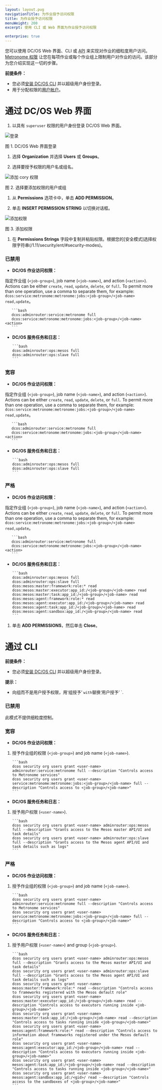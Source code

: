 ```yaml
---
layout: layout.pug
navigationTitle: 为作业授予访问权限
title: 为作业授予访问权限
menuWeight: 200
excerpt: 使用 CLI 或 Web 界面为作业授予访问权限

enterprise: true
---
```


您可以使用 DC/OS Web 界面、CLI 或 [API](/cn/1.11/security/ent/iam-api/) 来实现对作业的细粒度用户访问。[Metronome 权限](/cn/1.11/security/ent/perms-reference/#marathon-metronome) 让您在每项作业或每个作业组上限制用户对作业的访问。该部分为您介绍实现这一切的步骤。

**前提条件：**

- 您必须[安装 DC/OS CLI](/cn/1.11/cli/install/) 并以超级用户身份登录。
- 用于分配权限的[用户帐户](/cn/1.11/security/ent/users-groups/)。

# <a name="job-group-access-via-ui"></a>通过 DC/OS Web 界面

1. 以具有 `superuser` 权限的用户身份登录 DC/OS Web 界面。

 ![登录](/cn/1.11/img/gui-installer-login-ee.gif)

 图 1. DC/OS Web 界面登录

1. 选择 **Organization** 并选择 **Users** 或 **Groups**。

1. 选择要授予权限的用户名或组名。

 ![添加 cory 权限](/cn/1.11/img/services-tab-user.png)

 图 2. 选择要添加权限的用户或组

1. 从 **Permissions** 选项卡中，单击 **ADD PERMISSION**。

1. 单击 **INSERT PERMISSION STRING** 以切换对话框。

 ![添加权限](/cn/1.11/img/services-tab-user3.png)

 图 3. 添加权限

1. 在 **Permissions Strings** 字段中复制并粘贴权限。根据您的[安全模式]选择权限字符串(/1.11/security/ent/#security-modes)。

 ### 已禁用

 - **DC/OS 作业访问权限：**

 指定作业组 (`<job-group>`), job name (`<job-name>`), and action (`<action>`). Actions can be either `create`, `read`, `update`, `delete`, or `full`. To permit more than one operation, use a comma to separate them, for example: `dcos:service:metronome:metronome:jobs:<job-group>/<job-name> read,update`。

       ```bash
       dcos:adminrouter:service:metronome full
       dcos:service:metronome:metronome:jobs:<job-group>/<job-name> <action>
       ```

 - **DC/OS 服务任务和日志：**

       ```bash
       dcos:adminrouter:ops:mesos full
       dcos:adminrouter:ops:slave full
       ```

 ### 宽容

 - **DC/OS 作业访问权限：**

 指定作业组 (`<job-group>`), job name (`<job-name>`), and action (`<action>`). Actions can be either `create`, `read`, `update`, `delete`, or `full`. To permit more than one operation, use a comma to separate them, for example: `dcos:service:metronome:metronome:jobs:<job-group>/<job-name> read,update`。

       ```bash
       dcos:adminrouter:service:metronome full
       dcos:service:metronome:metronome:jobs:<job-group>/<job-name> <action>
       ```

 - **DC/OS 服务任务和日志：**

       ```bash
       dcos:adminrouter:ops:mesos full
       dcos:adminrouter:ops:slave full
       ```

 ### 严格

 - **DC/OS 作业访问权限：**

 指定作业组 (`<job-group>`), job name (`<job-name>`), and action (`<action>`). Actions can be either `create`, `read`, `update`, `delete`, or `full`. To permit more than one operation, use a comma to separate them, for example: `dcos:service:metronome:metronome:jobs:<job-group>/<job-name> read,update`。

       ```bash
       dcos:adminrouter:service:metronome full
       dcos:service:metronome:metronome:jobs:<job-group>/<job-name> <action>
       ```

 - **DC/OS 服务任务和日志：**

       ```bash
       dcos:adminrouter:ops:mesos full
       dcos:adminrouter:ops:slave full
       dcos:mesos:master:framework:role:* read
       dcos:mesos:master:executor:app_id:/<job-group>/<job-name> read
       dcos:mesos:master:task:app_id:/<job-group>/<job-name> read
       dcos:mesos:agent:framework:role:* read
       dcos:mesos:agent:executor:app_id:/<job-group>/<job-name> read
       dcos:mesos:agent:task:app_id:/<job-group>/<job-name> read
       dcos:mesos:agent:sandbox:app_id:/<job-group>/<job-name> read
       ```       

1. 单击 **ADD PERMISSIONS**，然后单击 **Close**。


# <a name="job-group-access-via-cli"></a>通过 CLI

**前提条件：**

- 您必须[安装 DC/OS CLI](/cn/1.11/cli/install/) 并以超级用户身份登录。

**提示：**

- 向组而不是用户授予权限，用‘组授予’ <user-name>` with `替换‘用户授予’ <gid>`.

### 已禁用
此模式不提供细粒度控制。

### 宽容

- **DC/OS 作业访问权限：**

 1. 授予作业组的权限 (`<job-group>`) and job name (`<job-name>`).

        ```bash
        dcos security org users grant <user-name> adminrouter:service:metronome full --description "Controls access to Metronome services"
        dcos security org users grant <user-name> service:metronome:metronome:jobs:<job-group>/<job-name> full --description "Controls access to <job-group>/<job-name>"
        ```

- **DC/OS 服务任务和日志：**

 1. 授予用户权限 (`<user-name>`).

        ```bash
        dcos security org users grant <user-name> adminrouter:ops:mesos full --description "Grants access to the Mesos master API/UI and task details"
        dcos security org users grant <user-name> adminrouter:ops:slave full --description "Grants access to the Mesos agent API/UI and task details such as logs"
        ```   

### 严格

- **DC/OS 作业访问权限：**

 1. 授予作业组的权限 (`<job-group>`) and job name (`<job-name>`).

        ```bash
        dcos security org users grant <user-name> adminrouter:service:metronome full --description "Controls access to Metronome services"
        dcos security org users grant <user-name> service:metronome:metronome:jobs:<job-group>/<job-name> full --description "Controls access to <job-group>/<job-name>"
        ```

- **DC/OS 服务任务和日志：**

 1. 授予用户权限 (`<user-name>`) and group (`<job-group>`).

        ```bash
        dcos security org users grant <user-name> adminrouter:ops:mesos full --description "Grants access to the Mesos master API/UI and task details"
        dcos security org users grant <user-name> adminrouter:ops:slave full --description "Grants access to the Mesos agent API/UI and task details such as logs"
        dcos security org users grant <user-name> mesos:master:framework:role:* read --description "Controls access to frameworks registered with the Mesos default role"
        dcos security org users grant <user-name> mesos:master:executor:app_id:/<job-group>/<job-name> read --description "Controls access to executors running inside <job-group>/<job-name>"
        dcos security org users grant <user-name> mesos:master:task:app_id:/<job-group>/<job-name> read --description "Controls access to tasks running inside <job-group>/<job-name>"
        dcos security org users grant <user-name> mesos:agent:framework:role:* read --description "Controls access to information about frameworks registered under the Mesos default role"
        dcos security org users grant <user-name> mesos:agent:executor:app_id:/<job-group>/<job-name> read --description "Controls access to executors running inside <job-group>/<job-name>"
        dcos security org users grant <user-name> mesos:agent:task:app_id:/<job-group>/<job-name> read --description "Controls access to tasks running inside <job-group>/<job-name>"
        dcos security org users grant <user-name> mesos:agent:sandbox:app_id:/<gid>/ read --description "Controls access to the sandboxes of <job-group>/<job-name>"
        ```
